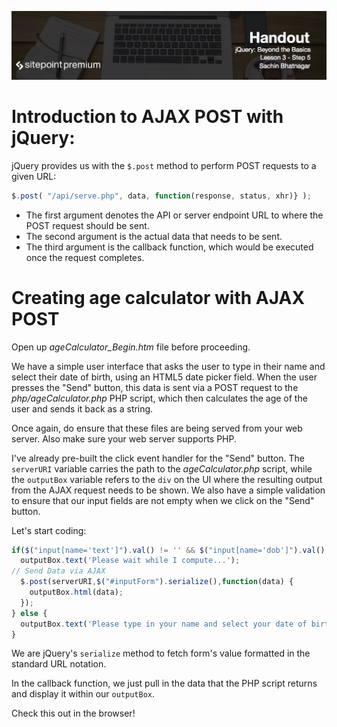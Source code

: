 ![](jQuery_Beyond_the_Basics_handouts/headers/Sachin_Lesson_3.5.jpg)
# Introduction to AJAX POST with jQuery:

jQuery provides us with the `$.post` method to perform POST requests to a given URL:

```js
$.post( "/api/serve.php", data, function(response, status, xhr)} );
```

* The first argument denotes the API or server endpoint URL to where the POST request should be sent.
* The second argument is the actual data that needs to be sent.
* The third argument is the callback function, which would be executed once the request completes.

# Creating age calculator with AJAX POST

Open up *ageCalculator_Begin.htm* file before proceeding.

We have a simple user interface that asks the user to type in their name and select their date of birth, using an HTML5 date picker field. When the user presses the "Send" button, this data is sent via a POST request to the *php/ageCalculator.php* PHP script, which then calculates the age of the user and sends it back as a string.

Once again, do ensure that these files are being served from your web server. Also make sure your web server supports PHP.

I've already pre-built the click event handler for the "Send" button. The `serverURI` variable carries the path to the *ageCalculator.php* script, while the `outputBox` variable refers to the `div` on the UI where the resulting output from the AJAX request needs to be shown. We also have a simple validation to ensure that our input fields are not empty when we click on the "Send" button.

Let's start coding:

```js
if($("input[name='text']").val() != '' && $("input[name='dob']").val() != '') {
  outputBox.text('Please wait while I compute...');
// Send Data via AJAX
  $.post(serverURI,$("#inputForm").serialize(),function(data) {
    outputBox.html(data);
  });
} else {
  outputBox.text('Please type in your name and select your date of birth!');
}
```

We are jQuery's `serialize` method to fetch form's value formatted in the standard URL notation.

In the callback function, we just pull in the data that the PHP script returns and display it within our `outputBox`.

Check this out in the browser!